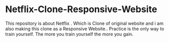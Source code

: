 # Netflix-Clone-Responsive-Website
This repository is about Netflix . Which is Clone of original website and i am also making this clone  as a Responsive Website.. Practice is the only way to train yourself. The more you train yourself  the more you gain.
